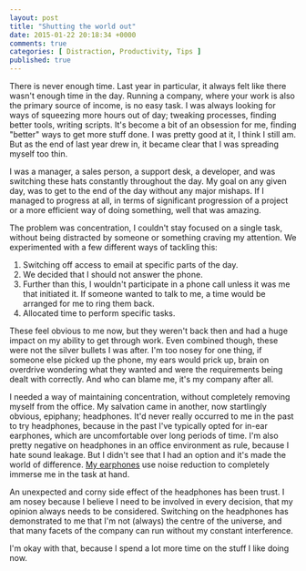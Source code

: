 ```yaml
---
layout: post
title: "Shutting the world out"
date: 2015-01-22 20:18:34 +0000
comments: true
categories: [ Distraction, Productivity, Tips ]
published: true
---
```

There is never enough time. Last year in particular, it always felt like there wasn't enough time in the day.  Running a company, where your work is also the primary source of income, is no easy task. I was always looking for ways of squeezing more hours out of day; tweaking processes, finding better tools, writing scripts. It's become a bit of an obsession for me, finding "better" ways to get more stuff done. I was pretty good at it, I think I still am. But as the end of last year drew in, it became clear that I was spreading myself too thin.

<!--more-->

I was a manager, a sales person, a support desk, a developer, and was switching these hats constantly throughout the day. My goal on any given day, was to get to the end of the day without any major mishaps. If I managed to progress at all, in terms of significant progression of a project or a more efficient way of doing something, well that was amazing.

The problem was concentration, I couldn't stay focused on a single task, without being distracted by someone or something craving my attention. We experimented with a few different ways of tackling this:

1. Switching off access to email at specific parts of the day.
2. We decided that I should not answer the phone.
3. Further than this, I wouldn't participate in a phone call unless it was me that initiated it. If someone wanted to talk to me, a time would be arranged for me to ring them back.
4. Allocated time to perform specific tasks.

These feel obvious to me now, but they weren't back then and had a huge impact on my ability to get through work. Even combined though, these were not the silver bullets I was after. I'm too nosey for one thing, if someone else picked up the phone, my ears would prick up, brain on overdrive wondering what they wanted and were the requirements being dealt with correctly. And who can blame me, it's my company after all.

I needed a way of maintaining concentration, without completely removing myself from the office. My salvation came in another, now startlingly obvious, epiphany; headphones. It'd never really occurred to me in the past to try headphones, because in the past I've typically opted for in-ear earphones, which are uncomfortable over long periods of time. I'm also pretty negative on headphones in an office environment as rule, because I hate sound leakage. But I didn't see that I had an option and it's made the world of difference. [My earphones](http://rich.k3r.me/blog/2015/01/20/finding-a-pair-of-headphones/) use noise reduction to completely immerse me in the task at hand.

An unexpected and corny side effect of the headphones has been trust. I am nosey because I believe I need to be involved in every decision, that my opinion always needs to be considered. Switching on the headphones has demonstrated to me that  I'm not (always) the centre of the universe, and that many facets of the company can run without my constant interference.

I'm okay with that, because I spend a lot more time on the stuff I like doing now.